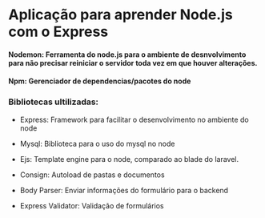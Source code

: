 # Aplicação para aprender Node.js com o Express

#### Nodemon: Ferramenta do node.js para o ambiente de desnvolvimento para não precisar reiniciar o servidor toda vez em  que houver alterações.

#### Npm: Gerenciador de dependencias/pacotes do node

### Bibliotecas ultilizadas:
- Express: Framework para facilitar o desenvolvimento no ambiente do node

- Mysql: Biblioteca para o uso do mysql no node

- Ejs: Template engine para o node, comparado ao blade do laravel.

- Consign: Autoload de pastas e documentos

- Body Parser: Enviar informações do formulário para o backend

- Express Validator: Validação de formulários